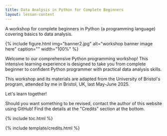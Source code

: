 ```yaml
---
title: Data Analysis in Python for Complete Beginners
layout: lesson-content
---
```


A workshop for complete beginners in Python (a programming language) covering basics to data analysis.

{% include figure.html img="banner2.jpg" alt="workshop banner image here" caption="" width="100%" %}

Welcome to our comprehensive Python programming workshop! This intensive learning experience is designed to take you from complete beginner to confident Python programmer with practical data analysis skills.

This workshop and its materials are adapted from the University of Bristol's program, attended by me in Bristol, UK, last May-June 2025.

Let's learn together!

Should you want something to be revised, contact the author of this website using GitHub! Find the details at the "Credits" section at the bottom.

{% include toc.html %}

{% include template/credits.html %}
